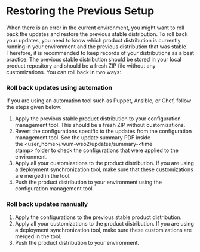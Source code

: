 # Restoring the Previous Setup

When there is an error in the current environment, you might want to
roll back the updates and restore the previous stable distribution. To
roll back your updates, you need to know which product distribution is
currently running in your environment and the previous distribution that
was stable. Therefore, it is recommended to keep records of your
distributions as a best practice. The previous stable distribution
should be stored in your local product repository and should be a fresh
ZIP file without any customizations. You can roll back in two ways:

### Roll back updates using automation

If you are using an automation tool such as Puppet, Ansible, or Chef,
follow the steps given below:

1.  Apply the previous stable product distribution to your configuration
    management tool. This should be a fresh ZIP without customizations.
2.  Revert the configurations specific to the updates from the
    configuration management tool. See the update summary PDF inside
    the &lt;user\_home&gt;/.wum-wso2/updates/summary-&lt;time
    stamp&gt; folder to check the configurations that were applied to
    the environment.
3.  Apply all your customizations to the product distribution. If you
    are using a deployment synchronization tool, make sure that these
    customizations are merged in the tool.
4.  Push the product distribution to your environment using the
    configuration management tool.

### Roll back updates manually

1.  Apply the configurations to the previous stable product
    distribution.
2.  Apply all your customizations to the product distribution. If you
    are using a deployment synchronization tool, make sure these
    customizations are merged in the tool.
3.  Push the product distribution to your environment.
